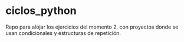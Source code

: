 # ciclos_python
Repo para alojar los ejercicios del momento 2, con proyectos donde se usan condicionales y estructuras de repetición.
